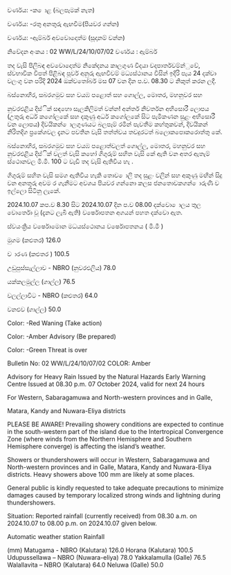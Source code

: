 වර්ණය: -ක ොළ (බලපෑමක් නැත)

වර්ණය: -රතු අනතුරු ඇඟවීම(පියවර ගන්න)

වර්ණය: -ඇම්බර් අවවොදොත්ම (සූදානම් වන්න)

නිවේදන අංකය : 02 WW/L/24/10/07/02 වර්ණය : ඇම්බර්

තද වැසි පිලිබඳ අවවොදොත්ම නිකේදනය කාලගුණ විදයා වදපාර්තවම්න්ුවේ, ස්වභාවික විපත් පිළිබඳ පූර්ව අනුරු ඇඟවීවම් මධ්‍යස්ථානය විසින් ඉදිරි පැය 24 දක්වා වලංගු වන පරිදි 2024 ඔක්වතෝබර් මස 07 වන දින ප.ව. 08.30 ට නිකුත් කරන ලදී.

බස්නොහිර, සබරගමුව සහ වයඹ පළොත් සහ ගොල්ල, මොතර, මහනුවර සහ

නුවරඑළිය දිස්ික් සඳහො සැලකිලිමත් වන්න! අන්තර් නිවර්තන අභිසොරී ලොපය (උතුරු අර්ධ කගෝලකේ සහ දකුණු අර්ධ කගෝලකේ සිට පැමිකණන සුළං අභිසොරී වන ලොපය) දිවයිකන් ොලගුණයට බලපෑම් රමින් පැවතීම කහ්තුකවන්, දිවයිකන් නිරිතදිග ප්‍රකේශවල දැනට පවතින වැසි තත්ත්වය තවදුරටත් බලොකපොකරොත්තු කේ.

බස්නොහිර, සබරගමුව සහ වයඹ පළොත්වලත් ගොල්ල, මොතර, මහනුවර සහ නුවරඑළිය දිස්ික් වලත් වැසි කහෝ ගිගුරුම් සහිත වැසි කේ ඇති වන අතර ඇතැම් ස්ථොනවල මි.මී. 100 ට වැඩි තද වැසි ඇතිවිය හැ .

ගිගුරුම් සහිත වැසි සමග ඇතිවිය හැකි තොව ොලි තද සුළං වලින් සහ අකුණු මඟින් සිදු වන අනතුරු අවම ර ගැනීමට අවශය පියවර ගන්නො කලස ජනතොවකගන් ොරුණි ව ඉල්ලො සිටිනු ලැකේ.

2024.10.07 කප.ව 8.30 සිට 2024.10.07 දින ප.ව 08.00 දක්වො ොලය තුල වොර්තො වූ (දැනට ලැබී ඇති) වර්ෂොපතන අගයන් පහත දක්වො ඇත.

ස්වයංක්‍රිය වර්ෂොමොන මධයස්ථොනය වර්ෂොපතනය ( මි.මී )

මුගම (කළුතර) 126.0

ව ාරණ (කළුතර ) 100.5

උඩුපුස්සැල්ලාව - NBRO (නුවරඑලිය) 78.0

යක්කලමුල්ල (ගාල්ල) 76.5

වලල්ලාවිට - NBRO (කළුතර) 64.0

වනළුව (ගාල්ල) 50.0

Color: -Red Waning (Take action)

Color: -Amber Advisory (Be prepared)

Color: -Green Threat is over

Bulletin No: 02 WW/L/24/10/07/02 COLOR: Amber

Advisory for Heavy Rain Issued by the Natural Hazards Early Warning Centre Issued at 08.30 p.m. 07 October 2024, valid for next 24 hours

For Western, Sabaragamuwa and North-western provinces and in Galle,

Matara, Kandy and Nuwara-Eliya districts

PLEASE BE AWARE! Prevailing showery conditions are expected to continue in the south-western part of the island due to the Intertropical Convergence Zone (where winds from the Northern Hemisphere and Southern Hemisphere converge) is affecting the island’s weather.

Showers or thundershowers will occur in Western, Sabaragamuwa and North-western provinces and in Galle, Matara, Kandy and Nuwara-Eliya districts. Heavy showers above 100 mm are likely at some places.

General public is kindly requested to take adequate precautions to minimize damages caused by temporary localized strong winds and lightning during thundershowers.

Situation: Reported rainfall (currently received) from 08.30 a.m. on 2024.10.07 to 08.00 p.m. on 2024.10.07 given below.

Automatic weather station Rainfall

(mm) Matugama - NBRO (Kalutara) 126.0 Horana (Kalutara) 100.5 Udupussellawa – NBRO (Nuwara-eliya) 78.0 Yakkalamulla (Galle) 76.5 Walallavita – NBRO (Kalutara) 64.0 Neluwa (Galle) 50.0